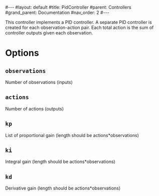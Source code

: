#---
#layout: default
#title: PidController
#parent: Controllers
#grand_parent: Documentation
#nav_order: 2
#---

This controller implements a PID controller. A separate PID controller is created for each observation-action pair. Each total action is the sum of controller outputs given each observation.

# Options
## `observations`
Number of observations (inputs)
## `actions`
Number of actions (outputs)
## `kp`
List of proportional gain (length should be actions*observations)
## `ki`
Integral gain (length should be actions*observations)
## `kd`
Derivative gain (length should be actions*observations)
